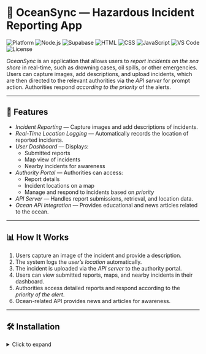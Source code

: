 # 🌊 OceanSync — Hazardous Incident Reporting App

![Platform](https://img.shields.io/badge/Platform-Web-blue) 
![Node.js](https://img.shields.io/badge/Node.js-14-green) 
![Supabase](https://img.shields.io/badge/Database-Supabase-blue) 
![HTML](https://img.shields.io/badge/Frontend-HTML-orange) 
![CSS](https://img.shields.io/badge/Frontend-CSS-blue) 
![JavaScript](https://img.shields.io/badge/Frontend-JS-yellow) 
![VS Code](https://img.shields.io/badge/IDE-VS%20Code-blue) 
![License](https://img.shields.io/badge/License-All%20Rights%20Reserved-red)

*OceanSync* is an application that allows users to *report incidents on the sea shore* in real-time, such as drowning cases, oil spills, or other emergencies. Users can capture images, add descriptions, and upload incidents, which are then directed to the relevant authorities via the *API server* for prompt action. Authorities respond *according to the priority* of the alerts.

---

## 🚀 Features

- *Incident Reporting* — Capture images and add descriptions of incidents.  
- *Real-Time Location Logging* — Automatically records the location of reported incidents.  
- *User Dashboard* — Displays:
  - Submitted reports  
  - Map view of incidents  
  - Nearby incidents for awareness  
- *Authority Portal* — Authorities can access:
  - Report details  
  - Incident locations on a map  
  - Manage and respond to incidents based on *priority*  
- *API Server* — Handles report submissions, retrieval, and location data.  
- *Ocean API Integration* — Provides educational and news articles related to the ocean.

---

## 📊 How It Works

1. Users capture an image of the incident and provide a description.  
2. The system logs the *user’s location* automatically.  
3. The incident is uploaded via the *API server* to the authority portal.  
4. Users can view submitted reports, maps, and nearby incidents in their dashboard.  
5. Authorities access detailed reports and respond according to the *priority of the alert*.  
6. Ocean-related API provides news and articles for awareness.

---

## 🛠 Installation

<details>
<summary>Click to expand</summary>

1. Clone the repository:

```bash
git clone https://github.com/yourusername/OceanSync.git
cd OceanSync
```
2. Set up environment variables (Supabase keys, API keys, etc.)
   ```bash
   .env file
4. Start the API server:
```bash
npm run server
```
4. Start the frontend:
```bash
npm start
```
5. Open your browser and navigate to:
```bash
http://localhost:3000



